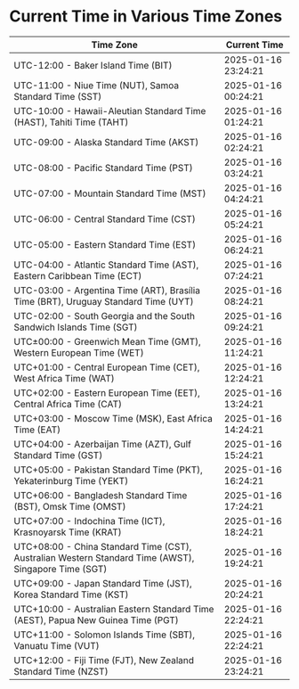 # Current Time in Various Time Zones

| Time Zone | Current Time |
|-----------|--------------|
| UTC-12:00 - Baker Island Time (BIT) | 2025-01-16 23:24:21 |
| UTC-11:00 - Niue Time (NUT), Samoa Standard Time (SST) | 2025-01-16 00:24:21 |
| UTC-10:00 - Hawaii-Aleutian Standard Time (HAST), Tahiti Time (TAHT) | 2025-01-16 01:24:21 |
| UTC-09:00 - Alaska Standard Time (AKST) | 2025-01-16 02:24:21 |
| UTC-08:00 - Pacific Standard Time (PST) | 2025-01-16 03:24:21 |
| UTC-07:00 - Mountain Standard Time (MST) | 2025-01-16 04:24:21 |
| UTC-06:00 - Central Standard Time (CST) | 2025-01-16 05:24:21 |
| UTC-05:00 - Eastern Standard Time (EST) | 2025-01-16 06:24:21 |
| UTC-04:00 - Atlantic Standard Time (AST), Eastern Caribbean Time (ECT) | 2025-01-16 07:24:21 |
| UTC-03:00 - Argentina Time (ART), Brasília Time (BRT), Uruguay Standard Time (UYT) | 2025-01-16 08:24:21 |
| UTC-02:00 - South Georgia and the South Sandwich Islands Time (SGT) | 2025-01-16 09:24:21 |
| UTC±00:00 - Greenwich Mean Time (GMT), Western European Time (WET) | 2025-01-16 11:24:21 |
| UTC+01:00 - Central European Time (CET), West Africa Time (WAT) | 2025-01-16 12:24:21 |
| UTC+02:00 - Eastern European Time (EET), Central Africa Time (CAT) | 2025-01-16 13:24:21 |
| UTC+03:00 - Moscow Time (MSK), East Africa Time (EAT) | 2025-01-16 14:24:21 |
| UTC+04:00 - Azerbaijan Time (AZT), Gulf Standard Time (GST) | 2025-01-16 15:24:21 |
| UTC+05:00 - Pakistan Standard Time (PKT), Yekaterinburg Time (YEKT) | 2025-01-16 16:24:21 |
| UTC+06:00 - Bangladesh Standard Time (BST), Omsk Time (OMST) | 2025-01-16 17:24:21 |
| UTC+07:00 - Indochina Time (ICT), Krasnoyarsk Time (KRAT) | 2025-01-16 18:24:21 |
| UTC+08:00 - China Standard Time (CST), Australian Western Standard Time (AWST), Singapore Time (SGT) | 2025-01-16 19:24:21 |
| UTC+09:00 - Japan Standard Time (JST), Korea Standard Time (KST) | 2025-01-16 20:24:21 |
| UTC+10:00 - Australian Eastern Standard Time (AEST), Papua New Guinea Time (PGT) | 2025-01-16 22:24:21 |
| UTC+11:00 - Solomon Islands Time (SBT), Vanuatu Time (VUT) | 2025-01-16 22:24:21 |
| UTC+12:00 - Fiji Time (FJT), New Zealand Standard Time (NZST) | 2025-01-16 23:24:21 |

